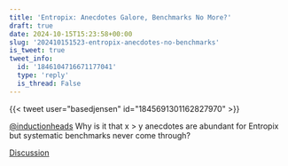 ```yaml
---
title: 'Entropix: Anecdotes Galore, Benchmarks No More?'
draft: true
date: 2024-10-15T15:23:58+00:00
slug: '202410151523-entropix-anecdotes-no-benchmarks'
is_tweet: true
tweet_info:
  id: '1846104716671177041'
  type: 'reply'
  is_thread: False
---
```




{{< tweet user="basedjensen" id="1845691301162827970" >}}

[@inductionheads](https://x.com/inductionheads) Why is it that x &gt; y anecdotes are abundant for Entropix  but systematic benchmarks never come through?

[Discussion](https://x.com/sytelus/status/1846104716671177041)
